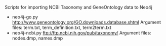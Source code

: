 Scripts for importing NCBI Taxonomy and GeneOntology data to Neo4j

* neo4j-go.py
    http://www.geneontology.org/GO.downloads.database.shtml
    Argument files: term.txt, term_definition.txt, term2term.txt
* neo4j-ncbi.py
    ftp://ftp.ncbi.nih.gov/pub/taxonomy/
    Argument files: nodes.dmp, names.dmp


